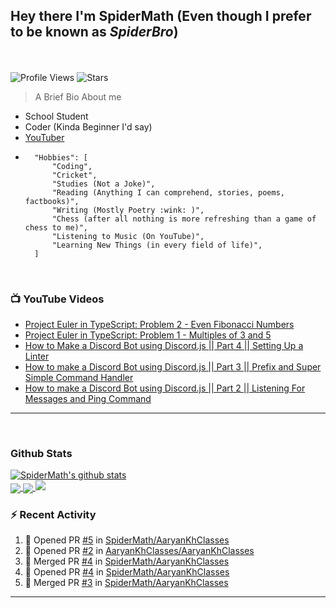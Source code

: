 ## **Hey there I'm SpiderMath (Even though I prefer to be known as *SpiderBro*)**
<br><br>
![Profile Views](https://komarev.com/ghpvc/?username=SpiderMath)
![Stars](https://img.shields.io/github/stars/SpiderMath?style=social)

> A Brief Bio About me
- School Student
- Coder (Kinda Beginner I'd say)
- [YouTuber](https://youtube.com/channel/UCuQvyfLaZOG4bPwEvqSYCLg)
- ```js<br>
	"Hobbies": [
		"Coding",
		"Cricket",
		"Studies (Not a Joke)",
		"Reading (Anything I can comprehend, stories, poems, factbooks)",
		"Writing (Mostly Poetry :wink: )",
		"Chess (after all nothing is more refreshing than a game of chess to me)",
		"Listening to Music (On YouTube)",
		"Learning New Things (in every field of life)",
	]
	```
<br>

### 📺 YouTube Videos
<!-- YOUTUBE:START -->
- [Project Euler in TypeScript: Problem 2 - Even Fibonacci Numbers](https://www.youtube.com/watch?v=oIsm-KtBW4s)
- [Project Euler in TypeScript: Problem 1 - Multiples of 3 and 5](https://www.youtube.com/watch?v=sjkLIrIfRdo)
- [How to Make a Discord Bot using Discord.js || Part 4 || Setting Up a Linter](https://www.youtube.com/watch?v=Sx1i83ghzlg)
- [How to make a Discord Bot using Discord.js || Part 3 || Prefix and Super Simple Command Handler](https://www.youtube.com/watch?v=VNxnXNWhmlU)
- [How to make a Discord Bot using Discord.js || Part 2 || Listening For Messages and Ping Command](https://www.youtube.com/watch?v=ZVVS-6GLqTc)
<!-- YOUTUBE:END -->
<hr>
<br>

### Github Stats
<a href="https://github.com/anuraghazra/github-readme-stats">
  <img align="center" src="https://github-readme-stats.vercel.app/api?username=SpiderMath&show_icons=true&include_all_commits=true" alt="SpiderMath's github stats" />
</a>
<br>
<a href="https://github.com/anuraghazra/github-readme-stats">
	<img align="center" src="https://github-readme-stats.vercel.app/api/top-langs/?username=SpiderMath&langs_count=10">
</a>
<a href="https://github.com/ryo-ma/github-profile-trophy">
	<img align="center" src="https://github-profile-trophy.vercel.app/?username=SpiderMath&theme=onedark&no-bg=true">
</a>
<img src="https://github-readme-streak-stats.herokuapp.com/?user=SpiderMath&theme=blood">

### :zap: Recent Activity
<!--START_SECTION:activity-->
1. 💪 Opened PR [#5](https://github.com/SpiderMath/AaryanKhClasses/pull/5) in [SpiderMath/AaryanKhClasses](https://github.com/SpiderMath/AaryanKhClasses)
2. 💪 Opened PR [#2](https://github.com/AaryanKhClasses/AaryanKhClasses/pull/2) in [AaryanKhClasses/AaryanKhClasses](https://github.com/AaryanKhClasses/AaryanKhClasses)
3. 🎉 Merged PR [#4](https://github.com/SpiderMath/AaryanKhClasses/pull/4) in [SpiderMath/AaryanKhClasses](https://github.com/SpiderMath/AaryanKhClasses)
4. 💪 Opened PR [#4](https://github.com/SpiderMath/AaryanKhClasses/pull/4) in [SpiderMath/AaryanKhClasses](https://github.com/SpiderMath/AaryanKhClasses)
5. 🎉 Merged PR [#3](https://github.com/SpiderMath/AaryanKhClasses/pull/3) in [SpiderMath/AaryanKhClasses](https://github.com/SpiderMath/AaryanKhClasses)
<!--END_SECTION:activity-->
<hr>
